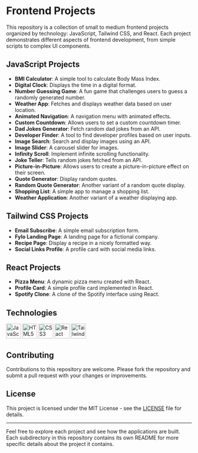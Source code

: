 # Frontend Projects

This repository is a collection of small to medium frontend projects organized by technology: JavaScript, Tailwind CSS, and React. Each project demonstrates different aspects of frontend development, from simple scripts to complex UI components.

## JavaScript Projects

- **BMI Calculator**: A simple tool to calculate Body Mass Index.
- **Digital Clock**: Displays the time in a digital format.
- **Number Guessing Game**: A fun game that challenges users to guess a randomly generated number.
- **Weather App**: Fetches and displays weather data based on user location.
- **Animated Navigation**: A navigation menu with animated effects.
- **Custom Countdown**: Allows users to set a custom countdown timer.
- **Dad Jokes Generator**: Fetch random dad jokes from an API.
- **Developer Finder**: A tool to find developer profiles based on user inputs.
- **Image Search**: Search and display images using an API.
- **Image Slider**: A carousel slider for images.
- **Infinity Scroll**: Implement infinite scrolling functionality.
- **Joke Teller**: Tells random jokes fetched from an API.
- **Picture-in-Picture**: Allows users to create a picture-in-picture effect on their screen.
- **Quote Generator**: Display random quotes.
- **Random Quote Generator**: Another variant of a random quote display.
- **Shopping List**: A simple app to manage a shopping list.
- **Weather Application**: Another variant of a weather displaying app.

## Tailwind CSS Projects

- **Email Subscribe**: A simple email subscription form.
- **Fylo Landing Page**: A landing page for a fictional company.
- **Recipe Page**: Display a recipe in a nicely formatted way.
- **Social Links Profile**: A profile card with social media links.

## React Projects

- **Pizza Menu**: A dynamic pizza menu created with React.
- **Profile Card**: A simple profile card implemented in React.
- **Spotify Clone**: A clone of the Spotify interface using React.

## Technologies

<p>
  <img src="https://cdn.jsdelivr.net/gh/devicons/devicon/icons/javascript/javascript-original.svg" alt="JavaScript" width="40" height="40"/>
  <img src="https://cdn.jsdelivr.net/gh/devicons/devicon/icons/html5/html5-original.svg" alt="HTML5" width="40" height="40"/>
  <img src="https://cdn.jsdelivr.net/gh/devicons/devicon/icons/css3/css3-original.svg" alt="CSS3" width="40" height="40"/>
   <img src="https://cdn.jsdelivr.net/gh/devicons/devicon/icons/react/react-original.svg" alt="React" width="40" height="40"/>
     <img src="https://camo.githubusercontent.com/8e0ea9c26cfb8ca39b5ea1e808bb34c7711f1cca03f7fedc071c80c14bc21d76/68747470733a2f2f736b696c6c69636f6e732e6465762f69636f6e733f693d7461696c77696e64637373" alt="Tailwind CSS" width="40" height="40"/>
</p>

## Contributing

Contributions to this repository are welcome. Please fork the repository and submit a pull request with your changes or improvements.

## License

This project is licensed under the MIT License - see the [LICENSE](LICENSE) file for details.

---

Feel free to explore each project and see how the applications are built. Each subdirectory in this repository contains its own README for more specific details about the project it contains.
